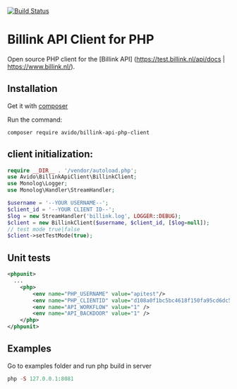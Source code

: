 [![Build Status](https://travis-ci.com/avido/billink-api-php-client.svg?branch=master)](https://travis-ci.com/avido/billink-api-php-client)


# Billink API Client for PHP

Open source PHP client for the [Billink API] (https://test.billink.nl/api/docs | https://www.billink.nl/).

## Installation
Get it with [composer](https://getcomposer.org)

Run the command:
```
composer require avido/billink-api-php-client
```
## client initialization: 

```php
require __DIR__ . '/vendor/autoload.php';
use Avido\BillinkApiClient\BillinkClient;
use Monolog\Logger;
use Monolog\Handler\StreamHandler;

$username = '--YOUR USERNAME--';
$client_id = '--YOUR CLIENT ID--';
$log = new StreamHandler('billink.log', LOGGER::DEBUG);
$client = new BillinkClient($username, $client_id, [$log=null]);
// test mode true|false
$client->setTestMode(true);
```

## Unit tests
```xml
<phpunit>
  ...
    <php>
        <env name="PHP_USERNAME" value="apitest"/>
        <env name="PHP_CLIENTID" value="d108a0f1bc5bc4618f150fa95cd6dc537bd774f0"/>
        <env name="API_WORKFLOW" value="1" />
        <env name="API_BACKDOOR" value="1" />
    </php>
</phpunit>
```
## Examples
Go to examples folder and run php build in server
```php
php -S 127.0.0.1:8081
```

